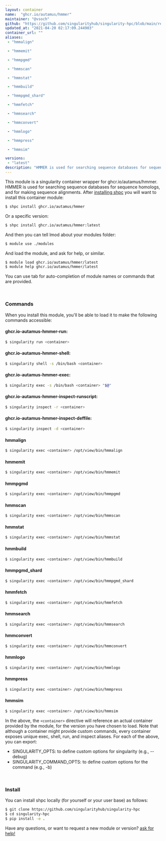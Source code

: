 ```yaml
---
layout: container
name:  "ghcr.io/autamus/hmmer"
maintainer: "@vsoch"
github: "https://github.com/singularityhub/singularity-hpc/blob/main/registry/ghcr.io/autamus/hmmer/container.yaml"
updated_at: "2021-04-20 02:17:09.244903"
container_url: ""
aliases:
 - "hmmalign"

 - "hmmemit"

 - "hmmpgmd"

 - "hmmscan"

 - "hmmstat"

 - "hmmbuild"

 - "hmmpgmd_shard"

 - "hmmfetch"

 - "hmmsearch"

 - "hmmconvert"

 - "hmmlogo"

 - "hmmpress"

 - "hmmsim"

versions:
 - "latest"
description: "HMMER is used for searching sequence databases for sequence homologs, and for making sequence alignments."
---
```


This module is a singularity container wrapper for ghcr.io/autamus/hmmer.
HMMER is used for searching sequence databases for sequence homologs, and for making sequence alignments.
After [installing shpc](#install) you will want to install this container module:

```bash
$ shpc install ghcr.io/autamus/hmmer
```

Or a specific version:

```bash
$ shpc install ghcr.io/autamus/hmmer:latest
```

And then you can tell lmod about your modules folder:

```bash
$ module use ./modules
```

And load the module, and ask for help, or similar.

```bash
$ module load ghcr.io/autamus/hmmer/latest
$ module help ghcr.io/autamus/hmmer/latest
```

You can use tab for auto-completion of module names or commands that are provided.

<br>

### Commands

When you install this module, you'll be able to load it to make the following commands accessible:

#### ghcr.io-autamus-hmmer-run:

```bash
$ singularity run <container>
```

#### ghcr.io-autamus-hmmer-shell:

```bash
$ singularity shell -s /bin/bash <container>
```

#### ghcr.io-autamus-hmmer-exec:

```bash
$ singularity exec -s /bin/bash <container> "$@"
```

#### ghcr.io-autamus-hmmer-inspect-runscript:

```bash
$ singularity inspect -r <container>
```

#### ghcr.io-autamus-hmmer-inspect-deffile:

```bash
$ singularity inspect -d <container>
```


#### hmmalign
       
```bash
$ singularity exec <container> /opt/view/bin/hmmalign
```


#### hmmemit
       
```bash
$ singularity exec <container> /opt/view/bin/hmmemit
```


#### hmmpgmd
       
```bash
$ singularity exec <container> /opt/view/bin/hmmpgmd
```


#### hmmscan
       
```bash
$ singularity exec <container> /opt/view/bin/hmmscan
```


#### hmmstat
       
```bash
$ singularity exec <container> /opt/view/bin/hmmstat
```


#### hmmbuild
       
```bash
$ singularity exec <container> /opt/view/bin/hmmbuild
```


#### hmmpgmd_shard
       
```bash
$ singularity exec <container> /opt/view/bin/hmmpgmd_shard
```


#### hmmfetch
       
```bash
$ singularity exec <container> /opt/view/bin/hmmfetch
```


#### hmmsearch
       
```bash
$ singularity exec <container> /opt/view/bin/hmmsearch
```


#### hmmconvert
       
```bash
$ singularity exec <container> /opt/view/bin/hmmconvert
```


#### hmmlogo
       
```bash
$ singularity exec <container> /opt/view/bin/hmmlogo
```


#### hmmpress
       
```bash
$ singularity exec <container> /opt/view/bin/hmmpress
```


#### hmmsim
       
```bash
$ singularity exec <container> /opt/view/bin/hmmsim
```



In the above, the `<container>` directive will reference an actual container provided
by the module, for the version you have chosen to load. Note that although a container
might provide custom commands, every container exposes unique exec, shell, run, and
inspect aliases. For each of the above, you can export:

 - SINGULARITY_OPTS: to define custom options for singularity (e.g., --debug)
 - SINGULARITY_COMMAND_OPTS: to define custom options for the command (e.g., -b)

<br>
  
### Install

You can install shpc locally (for yourself or your user base) as follows:

```bash
$ git clone https://github.com/singularityhub/singularity-hpc
$ cd singularity-hpc
$ pip install -e .
```

Have any questions, or want to request a new module or version? [ask for help!](https://github.com/singularityhub/singularity-hpc/issues)